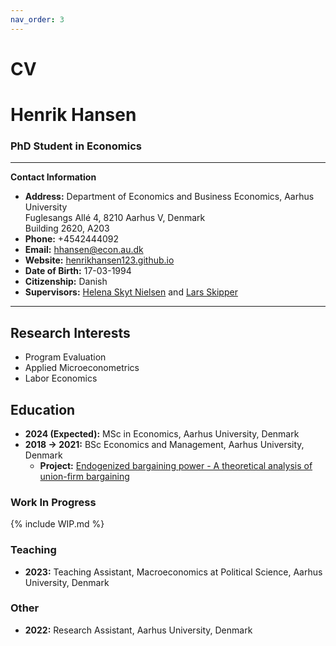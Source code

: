 ```yaml
---
nav_order: 3
---
```


# CV

# Henrik Hansen

### PhD Student in Economics

---

**Contact Information**

- **Address:** Department of Economics and Business Economics, Aarhus University  
               Fuglesangs Allé 4, 8210 Aarhus V, Denmark  
               Building 2620, A203
- **Phone:** +4542444092
- **Email:** [hhansen@econ.au.dk](mailto:hhansen@econ.au.dk)
- **Website:** [henrikhansen123.github.io](https://henrikhansen123.github.io/)
- **Date of Birth:** 17-03-1994
- **Citizenship:** Danish
- **Supervisors:** [Helena Skyt Nielsen](https://pure.au.dk/portal/da/persons/helena-skyt-nielsen(a376b058-2706-47a8-a3a7-75a8f8cd226f).html) and [Lars Skipper](https://pure.au.dk/portal/da/persons/lars-skipper(c70f11dd-4ae7-4ba5-ac5c-ac50c0b89a3b).html)

---

## Research Interests

- Program Evaluation
- Applied Microeconometrics
- Labor Economics

## Education

- **2024 (Expected):** MSc in Economics, Aarhus University, Denmark
- **2018 → 2021:** BSc Economics and Management, Aarhus University, Denmark  
  - **Project:** [Endogenized bargaining power - A theoretical analysis of union-firm bargaining](/assets/pdfs/endogenized_bargaining_power.pdf)

### Work In Progress

{% include WIP.md %}

### Teaching

- **2023:** Teaching Assistant, Macroeconomics at Political Science, Aarhus University, Denmark

### Other
- **2022:** Research Assistant,  Aarhus University, Denmark